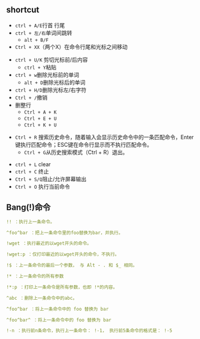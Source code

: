 ## shortcut
<!-- move -->
+ `ctrl + A/E`行首 行尾
+ `ctrl + 左/右`单词间跳转
    - `alt + B/F`
+ `Ctrl + XX`（两个X）在命令行尾和光标之间移动
<!-- edit -->
+ `ctrl + U/K` 剪切光标前/后内容
    - `ctrl + Y`粘贴
+ `ctrl + w`删除光标前的单词
    - `alt + D`删除光标后的单词
+ `ctrl + H/D`删除光标左/右字符
+ `Ctrl + /`撤销
+ 删整行
    - `Ctrl + A + K`
    - `Ctrl + E + U`
    - `Ctrl + K + U`
<!-- history -->
+ `Ctrl + R` 搜索历史命令，随着输入会显示历史命令中的一条匹配命令，Enter键执行匹配命令；ESC键在命令行显示而不执行匹配命令。
    - `Ctrl + G`从历史搜索模式（Ctrl + R）退出。
<!-- control -->
+ `ctrl + L` clear
+ `ctrl + C` 终止
+ `Ctrl + S/Q`阻止/允许屏幕输出
+ `Ctrl + O` 执行当前命令

## Bang(!)命令
```yml
!! ：执行上一条命令。

^foo^bar ：把上一条命令里的foo替换为bar，并执行。

!wget ：执行最近的以wget开头的命令。

!wget:p ：仅打印最近的以wget开头的命令，不执行。

!$ ：上一条命令的最后一个参数， 与 Alt - . 和 $_ 相同。

!* ：上一条命令的所有参数

!*:p ：打印上一条命令是所有参数，也即 !*的内容。

^abc ：删除上一条命令中的abc。

^foo^bar ：将上一条命令中的 foo 替换为 bar

^foo^bar^ ：将上一条命令中的 foo 替换为 bar

!-n ：执行前n条命令，执行上一条命令： !-1， 执行前5条命令的格式是： !-5
```